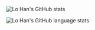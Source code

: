 ![Lo Han's GitHub stats](https://github-readme-stats-flax-ten-81.vercel.app/api?username=lo-han&show_icons=true&theme=dark)

![Lo Han's GitHub language stats](https://github-readme-stats.vercel.app/api/top-langs?username=lo-han&layout=donut&theme=dark)
